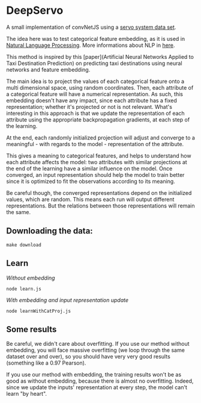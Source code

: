 # DeepServo

A small implementation of convNetJS using a [servo system data set](http://archive.ics.uci.edu/ml/datasets/Servo).

The idea here was to test categorical feature embedding, as it is used in [Natural Language Processing](https://en.wikipedia.org/wiki/Natural_language_processing). More informations about NLP in [here](http://colah.github.io/posts/2014-07-NLP-RNNs-Representations/).

This method is inspired by this [paper](Artificial Neural Networks Applied to Taxi Destination Prediction) on predicting taxi destinations using neural networks and feature embedding.

The main idea is to project the values of each categorical feature onto a multi dimensional space, using random coordinates. Then, each attribute of a categorical feature will have a numerical representation.
As such, this embedding doesn't have any impact, since each attribute has a fixed representation; whether it's projected or not is not relevant.
What's interesting in this approach is that we update the representation of each attribute using the appropriate backpropagation gradients, at each step of the learning.

At the end, each randomly initialized projection will adjust and converge to a meaningful - with regards to the model - representation of the attribute.

This gives a meaning to categorical features, and helps to understand how each attribute affects the model: two attributes with similar projections at the end of the learning have a similar influence on the model.
Once converged, an input representation should help the model to train better since it is optimized to fit the observations according to its meaning.

Be careful though, the converged representations depend on the initialized values, which are random. This means each run will output different representations. But the relations between those representations will remain the same.

## Downloading the data:

```
make download
```

## Learn

*Without embedding*
```
node learn.js
```

*With embedding and input representation update*
```
node learnWithCatProj.js
```

## Some results

Be careful, we didn't care about overfitting.
If you use our method without embedding, you will face massive overfitting (we loop through the same dataset over and over), so you should have very very good results (something like a 0.97 Pearson).

If you use our method with embedding, the training results won't be as good as without embedding, because there is almost no overfitting. Indeed, since we update the inputs' representation at every step, the model can't learn "by heart". 

